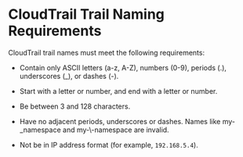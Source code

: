 # CloudTrail Trail Naming Requirements<a name="cloudtrail-trail-naming-requirements"></a>

CloudTrail trail names must meet the following requirements:

+ Contain only ASCII letters \(a\-z, A\-Z\), numbers \(0\-9\), periods \(\.\), underscores \(\_\), or dashes \(\-\)\.

+ Start with a letter or number, and end with a letter or number\.

+ Be between 3 and 128 characters\.

+ Have no adjacent periods, underscores or dashes\. Names like my\-\_namespace and my\-\\\-namespace are invalid\.

+ Not be in IP address format \(for example, `192.168.5.4`\)\.